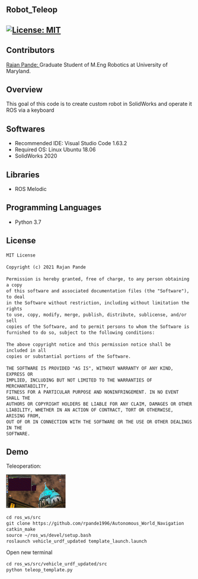 ## Robot_Teleop
[![License: MIT](https://img.shields.io/badge/License-MIT-green.svg)](https://opensource.org/licenses/MIT)
---

## Contributors
[Rajan Pande: ](https://github.com/rpande1996)
Graduate Student of M.Eng Robotics at University of Maryland.

## Overview

This goal of this code is to create custom robot in SolidWorks and operate it ROS via a keyboard

## Softwares

* Recommended IDE: Visual Studio Code 1.63.2
* Required OS: Linux Ubuntu 18.06
* SolidWorks 2020

## Libraries

* ROS Melodic

## Programming Languages

* Python 3.7

## License 

```
MIT License

Copyright (c) 2021 Rajan Pande

Permission is hereby granted, free of charge, to any person obtaining a copy
of this software and associated documentation files (the "Software"), to deal
in the Software without restriction, including without limitation the rights
to use, copy, modify, merge, publish, distribute, sublicense, and/or sell
copies of the Software, and to permit persons to whom the Software is
furnished to do so, subject to the following conditions:

The above copyright notice and this permission notice shall be included in all
copies or substantial portions of the Software.

THE SOFTWARE IS PROVIDED "AS IS", WITHOUT WARRANTY OF ANY KIND, EXPRESS OR
IMPLIED, INCLUDING BUT NOT LIMITED TO THE WARRANTIES OF MERCHANTABILITY,
FITNESS FOR A PARTICULAR PURPOSE AND NONINFRINGEMENT. IN NO EVENT SHALL THE
AUTHORS OR COPYRIGHT HOLDERS BE LIABLE FOR ANY CLAIM, DAMAGES OR OTHER
LIABILITY, WHETHER IN AN ACTION OF CONTRACT, TORT OR OTHERWISE, ARISING FROM,
OUT OF OR IN CONNECTION WITH THE SOFTWARE OR THE USE OR OTHER DEALINGS IN THE 
SOFTWARE.
```

## Demo

Teleoperation:

![teleop](media/tele_op.gif)


```
cd ros_ws/src
git clone https://github.com/rpande1996/Autonomous_World_Navigation
catkin_make
source ~/ros_ws/devel/setup.bash
roslaunch vehicle_urdf_updated template_launch.launch
```
Open new terminal
```
cd ros_ws/src/vehicle_urdf_updated/src
python teleop_template.py
```
